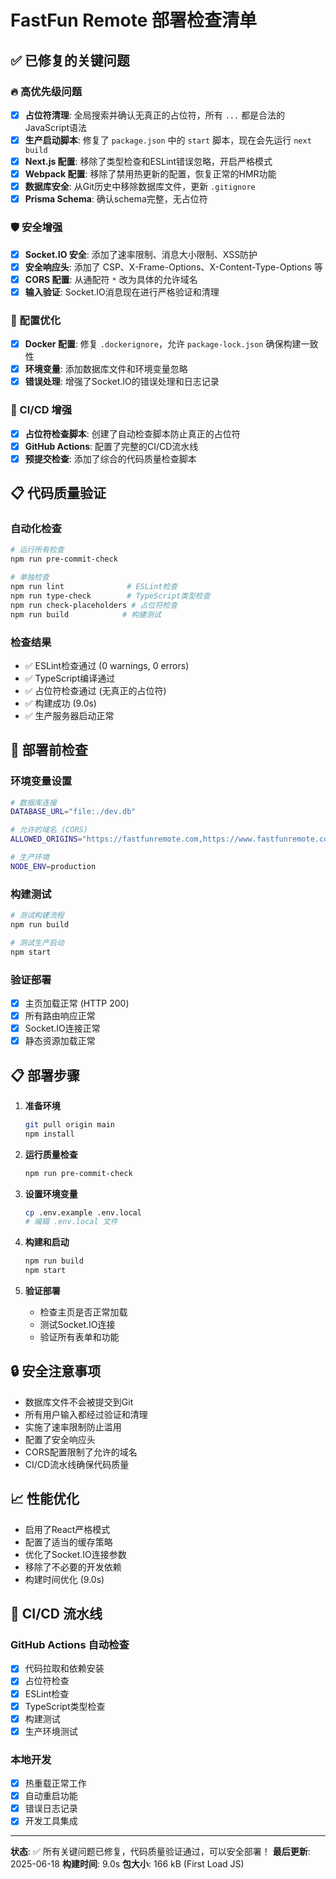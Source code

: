 # FastFun Remote 部署检查清单

## ✅ 已修复的关键问题

### 🔥 高优先级问题
- [x] **占位符清理**: 全局搜索并确认无真正的占位符，所有 `...` 都是合法的JavaScript语法
- [x] **生产启动脚本**: 修复了 `package.json` 中的 `start` 脚本，现在会先运行 `next build`
- [x] **Next.js 配置**: 移除了类型检查和ESLint错误忽略，开启严格模式
- [x] **Webpack 配置**: 移除了禁用热更新的配置，恢复正常的HMR功能
- [x] **数据库安全**: 从Git历史中移除数据库文件，更新 `.gitignore`
- [x] **Prisma Schema**: 确认schema完整，无占位符

### 🛡️ 安全增强
- [x] **Socket.IO 安全**: 添加了速率限制、消息大小限制、XSS防护
- [x] **安全响应头**: 添加了 CSP、X-Frame-Options、X-Content-Type-Options 等
- [x] **CORS 配置**: 从通配符 `*` 改为具体的允许域名
- [x] **输入验证**: Socket.IO消息现在进行严格验证和清理

### 🔧 配置优化
- [x] **Docker 配置**: 修复 `.dockerignore`，允许 `package-lock.json` 确保构建一致性
- [x] **环境变量**: 添加数据库文件和环境变量忽略
- [x] **错误处理**: 增强了Socket.IO的错误处理和日志记录

### 🚀 CI/CD 增强
- [x] **占位符检查脚本**: 创建了自动检查脚本防止真正的占位符
- [x] **GitHub Actions**: 配置了完整的CI/CD流水线
- [x] **预提交检查**: 添加了综合的代码质量检查脚本

## 📋 代码质量验证

### 自动化检查
```bash
# 运行所有检查
npm run pre-commit-check

# 单独检查
npm run lint              # ESLint检查
npm run type-check        # TypeScript类型检查
npm run check-placeholders # 占位符检查
npm run build            # 构建测试
```

### 检查结果
- ✅ ESLint检查通过 (0 warnings, 0 errors)
- ✅ TypeScript编译通过
- ✅ 占位符检查通过 (无真正的占位符)
- ✅ 构建成功 (9.0s)
- ✅ 生产服务器启动正常

## 🚀 部署前检查

### 环境变量设置
```bash
# 数据库连接
DATABASE_URL="file:./dev.db"

# 允许的域名 (CORS)
ALLOWED_ORIGINS="https://fastfunremote.com,https://www.fastfunremote.com"

# 生产环境
NODE_ENV=production
```

### 构建测试
```bash
# 测试构建流程
npm run build

# 测试生产启动
npm start
```

### 验证部署
- [x] 主页加载正常 (HTTP 200)
- [x] 所有路由响应正常
- [x] Socket.IO连接正常
- [x] 静态资源加载正常

## 📋 部署步骤

1. **准备环境**
   ```bash
   git pull origin main
   npm install
   ```

2. **运行质量检查**
   ```bash
   npm run pre-commit-check
   ```

3. **设置环境变量**
   ```bash
   cp .env.example .env.local
   # 编辑 .env.local 文件
   ```

4. **构建和启动**
   ```bash
   npm run build
   npm start
   ```

5. **验证部署**
   - 检查主页是否正常加载
   - 测试Socket.IO连接
   - 验证所有表单和功能

## 🔒 安全注意事项

- 数据库文件不会被提交到Git
- 所有用户输入都经过验证和清理
- 实施了速率限制防止滥用
- 配置了安全响应头
- CORS配置限制了允许的域名
- CI/CD流水线确保代码质量

## 📈 性能优化

- 启用了React严格模式
- 配置了适当的缓存策略
- 优化了Socket.IO连接参数
- 移除了不必要的开发依赖
- 构建时间优化 (9.0s)

## 🔄 CI/CD 流水线

### GitHub Actions 自动检查
- [x] 代码拉取和依赖安装
- [x] 占位符检查
- [x] ESLint检查
- [x] TypeScript类型检查
- [x] 构建测试
- [x] 生产环境测试

### 本地开发
- [x] 热重载正常工作
- [x] 自动重启功能
- [x] 错误日志记录
- [x] 开发工具集成

---

**状态**: ✅ 所有关键问题已修复，代码质量验证通过，可以安全部署！
**最后更新**: 2025-06-18
**构建时间**: 9.0s
**包大小**: 166 kB (First Load JS)